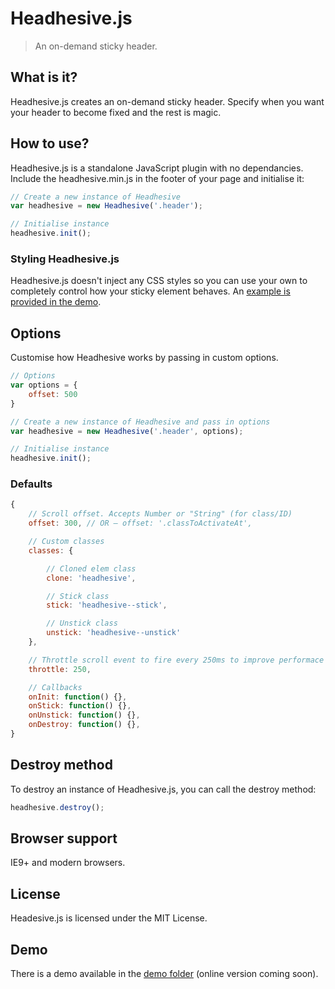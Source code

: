 # Headhesive.js
> An on-demand sticky header.

## What is it?
Headhesive.js creates an on-demand sticky header. Specify when you want your header to become fixed and the rest is magic.

## How to use?
Headhesive.js is a standalone JavaScript plugin with no dependancies. Include the headhesive.min.js in the footer of your page and initialise it:

```javascript
// Create a new instance of Headhesive
var headhesive = new Headhesive('.header');

// Initialise instance
headhesive.init();
```

### Styling Headhesive.js
Headhesive.js doesn't inject any CSS styles so you can use your own to completely control how your sticky element behaves. An [example is provided in the demo](demo/css/headhesive.css).

## Options
Customise how Headhesive works by passing in custom options.

```javascript
// Options
var options = {
    offset: 500
}

// Create a new instance of Headhesive and pass in options
var headhesive = new Headhesive('.header', options);

// Initialise instance
headhesive.init();
```

### Defaults

```javascript
{
    // Scroll offset. Accepts Number or "String" (for class/ID)
    offset: 300, // OR — offset: '.classToActivateAt',

    // Custom classes
    classes: {

        // Cloned elem class
        clone: 'headhesive',

        // Stick class
        stick: 'headhesive--stick',

        // Unstick class
        unstick: 'headhesive--unstick'
    },

    // Throttle scroll event to fire every 250ms to improve performace
    throttle: 250,

    // Callbacks
    onInit: function() {},
    onStick: function() {},
    onUnstick: function() {},
    onDestroy: function() {},
}
```

## Destroy method
To destroy an instance of Headhesive.js, you can call the destroy method:

```javascript
headhesive.destroy();
```

## Browser support
IE9+ and modern browsers.

## License
Headesive.js is licensed under the MIT License.

## Demo
There is a demo available in the [demo folder](demo/) (online version coming soon).
